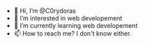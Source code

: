 - 👋 Hi, I’m @C0rydoras
- 👀 I’m interested in web developement
- 🌱 I’m currently learning web developement
- 📫 How to reach me? I don't know either.

<!---
C0rydoras/C0rydoras is a ✨ special ✨ repository because its `README.md` (this file) appears on your GitHub profile.
You can click the Preview link to take a look at your changes.
--->
